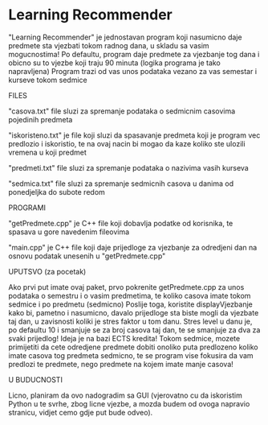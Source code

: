 # Learning Recommender


"Learning Recommender" je jednostavan program koji nasumicno daje predmete sta vjezbati tokom radnog dana,
u skladu sa vasim mogucnostima! Po defaultu, program daje predmete za vjezbanje tog dana i obicno su to vjezbe koji traju 90 minuta (logika programa je tako napravljena)
Program trazi od vas unos podataka vezano za vas semestar i kurseve tokom sedmice

FILES

"casova.txt" file sluzi za spremanje podataka o sedmicnim casovima pojedinih predmeta

"iskoristeno.txt" je file koji sluzi da spasavanje predmeta koji je program vec predlozio i
iskoristio, te na ovaj nacin bi mogao da kaze koliko ste ulozili vremena u koji predmet

"predmeti.txt" file sluzi za spremanje podataka o nazivima vasih kurseva

"sedmica.txt" file sluzi za spremanje sedmicnih casova u danima od ponedjeljka do subote redom

PROGRAMI

"getPredmete.cpp" je C++ file koji dobavlja podatke od korisnika, te spasava u gore navedenim fileovima

"main.cpp" je C++ file koji daje prijedloge za vjezbanje za odredjeni dan na osnovu podatak unesenih u "getPredmete.cpp"



UPUTSVO (za pocetak)

Ako prvi put imate ovaj paket, prvo pokrenite getPredmete.cpp za unos podataka o semestru i o vasim predmetima, te koliko casova imate tokom sedmice i po predmetu (sedmicno)
Poslije toga, koristite displayVjezbanje kako bi, pametno i nasumicno, davalo prijedloge sta biste mogli da vjezbate taj dan, u zavisnosti koliki je stres faktor u tom danu.
Stres level u danu je, po defaultu 10 i smanjuje se za broj casova taj dan, te se smanjuje za dva za svaki prijedlog! Ideja je na bazi ECTS kredita!
Tokom sedmice, mozete primijetiti da cete odredjene predmete dobiti onoliko puta predlozeno koliko imate casova tog predmeta sedmicno, te se program vise fokusira da vam predlozi te predmete,
nego predmete na kojem imate manje casova!

U BUDUCNOSTI

Licno, planiram da ovo nadogradim sa GUI (vjerovatno cu da iskoristim Python u te svrhe, zbog licne vjezbe, a mozda budem od ovoga napravio stranicu, vidjet cemo gdje put bude odveo).
